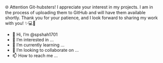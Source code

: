 🌐 Attention Git-hubsters! I appreciate your interest in my projects. I am in the process of uploading them to GitHub and will have them available shortly. Thank you for your patience, and I look forward to sharing my work with you! ✨💻🌌

- 👋 Hi, I’m @spshah1701
- 👀 I’m interested in ...
- 🌱 I’m currently learning ...
- 💞️ I’m looking to collaborate on ...
- 📫 How to reach me ...


<!---
spshah1701/spshah1701 is a ✨ special ✨ repository because its `README.md` (this file) appears on your GitHub profile.
You can click the Preview link to take a look at your changes.
--->
